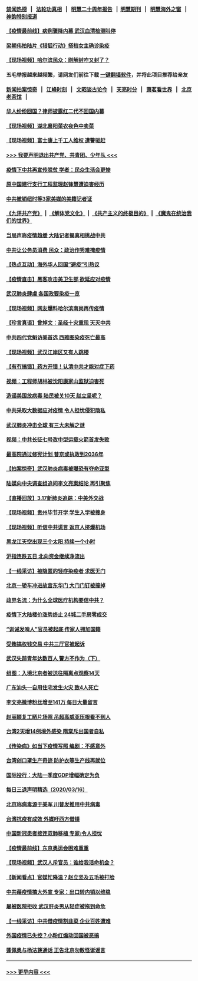#### [禁闻热榜](热点新闻.md?=0)  &nbsp;&nbsp;|&nbsp;&nbsp; [法轮功真相](https://github.com/gfw-breaker/truth/blob/master/README.md?=0) &nbsp;&nbsp;|&nbsp;&nbsp; [明慧二十周年报告](https://github.com/gfw-breaker/mh-reports/blob/master/README.md?=0) &nbsp;&nbsp;|&nbsp;&nbsp;[明慧期刊](https://github.com/gfw-breaker/mh-qikan) &nbsp;&nbsp;|&nbsp;&nbsp; [明慧海外之窗](https://github.com/gfw-breaker/mh-news/blob/master/README.md?=0) &nbsp;&nbsp;|&nbsp;&nbsp; [神韵特别报道](https://github.com/gfw-breaker/mh-news/blob/master/shenyun.md?=0)
#### [【疫情最前线】病例骤降内幕 武汉血清检测叫停](../pages/nsc413/n11947859.md?t=03180802) 
#### [梁朝伟拍陆片《猎狐行动》搭档女主确诊染疫](../pages/nsc413/n11947742.md?t=03180802) 
#### [【现场视频】哈尔滨民众：刚解封咋又封了？](../pages/nsc413/n11948127.md?t=03180802) 
#### 五毛举报越来越频繁，请网友们前往下载 [一键翻墙软件](https://github.com/gfw-breaker/ssr-accounts)，并将此项目推荐给亲友
#### [新闻拍案惊奇](https://github.com/gfw-breaker/banned-news/blob/master/pages/link4.md) &nbsp;&nbsp;|&nbsp;&nbsp; [江峰时刻](https://github.com/gfw-breaker/banned-news/blob/master/pages/link4.md) &nbsp;&nbsp;|&nbsp;&nbsp; [文昭谈古论今](https://github.com/gfw-breaker/banned-news/blob/master/pages/link4.md) &nbsp;&nbsp;|&nbsp;&nbsp; [天亮时分](https://github.com/gfw-breaker/banned-news/blob/master/pages/link4.md) &nbsp;&nbsp;|&nbsp;&nbsp; [萧茗看世界](https://github.com/gfw-breaker/banned-news/blob/master/pages/link4.md) &nbsp;&nbsp;|&nbsp;&nbsp; [北京老茶馆](https://github.com/gfw-breaker/banned-news/blob/master/pages/link4.md) &nbsp;&nbsp;|&nbsp;&nbsp; 
#### [华人纷纷回国？律师披露红二代不回国内幕](../pages/nsc413/n11947698.md?t=03180802) 
#### [【现场视频】湖北襄阳菜农夜色中卖菜](../pages/nsc413/n11948158.md?t=03180802) 
#### [【现场视频】富士康上千工人维权 遭警驱赶](../pages/nsc413/n11948100.md?t=03180802) 
#### [>>> 我要声明退出共产党、共青团、少年队 <<<](https://github.com/begood0513/goodnews/blob/master/quit/letter.md) 
#### [疫情下中共再宣传脱贫 学者：民众生活会更惨](../pages/nsc413/n11948107.md?t=03180802) 
#### [原中国建行支行工程监理赵锋慧遭迫害经历](../pages/nsc413/n11944344.md?t=03180802) 
#### [中共撤销纽时等3家美媒的美籍记者证](../pages/nsc413/n11947924.md?t=03180802) 
#### [《九评共产党》](https://github.com/begood0513/9ping.md/blob/master/README.md) &nbsp;|&nbsp; [《解体党文化》](../../../../jtdwh.md/blob/master/README.md)  &nbsp;|&nbsp; [《共产主义的终极目的》](../../../../gczydzjmd.md/blob/master/README.md) &nbsp;|&nbsp; [《魔鬼在统治我们的世界》](../../../../mgztzwmdsj.md/blob/master/README.md) 
#### [当局声称疫情趋缓 大陆记者揭真相挑战中共](../pages/nsc413/n11947619.md?t=03180802) 
#### [中共让公务员消费 民众：政治作秀难掩疫情](../pages/nsc413/n11947736.md?t=03180802) 
#### [【热点互动】海外华人回国“避疫”引热议](../pages/nsc413/n11947713.md?t=03180802) 
#### [【疫情直击】黑客攻击美卫生部 欲延应对疫情](../pages/nsc413/n11947801.md?t=03180802) 
#### [武汉肺炎肆虐 各国政要染疫一览](../pages/nsc413/n11947576.md?t=03180802) 
#### [【现场视频】网友爆料哈尔滨南岗再传疫情](../pages/nsc413/n11947753.md?t=03180802) 
#### [【珍言真语】曾焯文：圣经十灾重现 天灭中共](../pages/nsc413/n11947336.md?t=03180802) 
#### [中共四代党魁访美首选 西雅图染疫死亡最高](../pages/nsc413/n11947602.md?t=03180802) 
#### [【现场视频】武汉江岸区又有人跳楼](../pages/nsc413/n11947678.md?t=03180802) 
#### [【有冇搞错】药方开错！认清中共才能对症下药](../pages/nsc413/n11947665.md?t=03180802) 
#### [视频：工程师胡林被沈阳康家山监狱迫害死](../pages/nsc413/n11947304.md?t=03180802) 
#### [造谣美国放病毒 陆民被关10天 赵立坚呢？](../pages/nsc413/n11947376.md?t=03180802) 
#### [中共采取大数据应对疫情 令人担忧侵犯隐私](../pages/nsc413/n11947286.md?t=03180802) 
#### [武汉肺炎冲击全球 有三大未解之谜](../pages/nsc413/n11946311.md?t=03180802) 
#### [视频：中共长征七号改中型运载火箭首发失败](../pages/nsc413/n11947141.md?t=03180802) 
#### [最高院通过修宪计划 普京或执政到2036年](../pages/nsc413/n11947240.md?t=03180802) 
#### [【拍案惊奇】武汉肺炎病毒被曝恐有夺命亚型](../pages/nsc413/n11945922.md?t=03180802) 
#### [陆媒向中央调查组追问李文亮案结论 再引聚焦](../pages/nsc413/n11946972.md?t=03180802) 
#### [【直播回放】3.17新肺炎追踪：中美外交战](../pages/nsc413/n11947234.md?t=03180802) 
#### [【现场视频】贵州毕节开学 学生入学被搜身](../pages/nsc413/n11946908.md?t=03180802) 
#### [【现场视频】听信中共谎言 返京人挤爆机场](../pages/nsc413/n11946346.md?t=03180802) 
#### [黑龙江天空出现三个太阳 持续一个小时](../pages/nsc413/n11946668.md?t=03180802) 
#### [沪指连跌五日 北向资金继续净流出](../pages/nsc413/n11946599.md?t=03180802) 
#### [【一线采访】被隐匿的轻症染疫者 求医无门](../pages/nsc413/n11946690.md?t=03180802) 
#### [北京一轿车冲进故宫东华门 大门门钉被撞掉](../pages/nsc413/n11946806.md?t=03180802) 
#### [政界名流：为什么全球医疗机构要信中共？](../pages/nsc413/n11945479.md?t=03180802) 
#### [疫情下大陆楼价涨势终止 24城二手房零成交](../pages/nsc413/n11946051.md?t=03180802) 
#### [“训诫发哨人”官员被起底 传家人拥加国籍](../pages/nsc413/n11946494.md?t=03180802) 
#### [受贿搞权钱交易 中共三厅官被起诉](../pages/nsc413/n11946230.md?t=03180802) 
#### [武汉失踪青年达数百人 警方不作为（下）](../pages/nsc413/n11945457.md?t=03180802) 
#### [组图：入境北京者被送往隔离点观察14天](../pages/nsc413/n11946045.md?t=03180802) 
#### [广东汕头一自用住宅发生火灾 致4人死亡](../pages/nsc413/n11946226.md?t=03180802) 
#### [李文亮微博粉丝增至141万 每日大量留言](../pages/nsc413/n11946191.md?t=03180802) 
#### [赵丽颖复工晒片场照 吊超高威亚压根看不到人](../pages/nsc413/n11945468.md?t=03180802) 
#### [台湾2天增14例境外感染 隋棠斥出国者自私](../pages/nsc413/n11944948.md?t=03180802) 
#### [《传染病》如当下疫情写照 编剧：不感意外](../pages/nsc413/n11945263.md?t=03180802) 
#### [台湾创口罩生产奇迹 防护衣等生产线再就位](../pages/nsc413/n11945835.md?t=03180802) 
#### [国际投行：大陆一季度GDP增幅确定为负](../pages/nsc413/n11945695.md?t=03180802) 
#### [每日三退声明精选（2020/03/16）](../pages/nsc413/n11946080.md?t=03180802) 
#### [北京称病毒源于美军 川普发推用中共病毒](../pages/nsc413/n11945945.md?t=03180802) 
#### [台湾抗疫有成效 外媒吁西方借镜](../pages/nsc413/n11945846.md?t=03180802) 
#### [中国新冠患者接连双肺移植 专家:令人担忧](../pages/nsc413/n11945516.md?t=03180802) 
#### [【疫情最前线】东京奥运会困难重重](../pages/nsc413/n11945183.md?t=03180802) 
#### [【现场视频】武汉人斥官员：谁给我活命机会？](../pages/nsc413/n11945531.md?t=03180802) 
#### [【新闻看点】官媒忙降温？赵立坚及五毛被打脸](../pages/nsc413/n11945071.md?t=03180802) 
#### [中共藉疫情搞大外宣 专家：出口转内销以维稳](../pages/nsc413/n11945411.md?t=03180802) 
#### [屡被医院拒收 武汉肝炎男从轻症被拖到命危](../pages/nsc413/n11945383.md?t=03180802) 
#### [【一线采访】中共借疫情割韭菜 企业百姓遭难](../pages/nsc413/n11944978.md?t=03180802) 
#### [外国疫情已失控？小粉红煽动回国被恶搞](../pages/nsc413/n11945338.md?t=03180802) 
#### [蓬佩奥与杨洁篪通话 正告北京勿散怪诞谣言](../pages/nsc413/n11945291.md?t=03180802) 

----
#### [ >>> 更早内容 <<< ](../indexes/nsc413-earlier.md)
